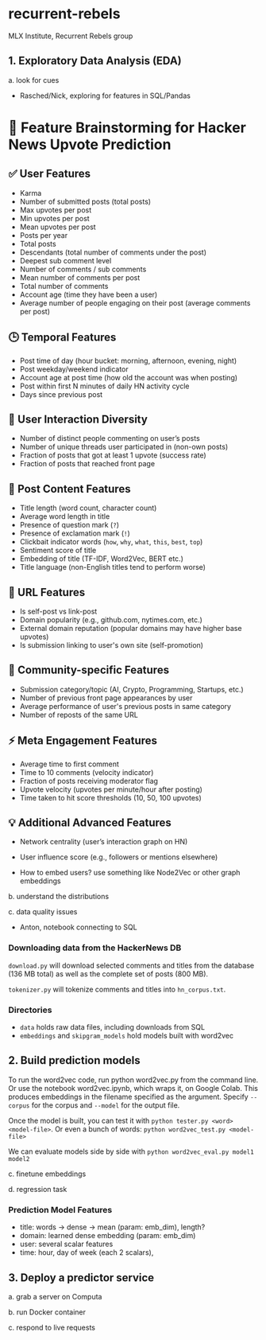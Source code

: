 # recurrent-rebels

MLX Institute, Recurrent Rebels group

## 1. Exploratory Data Analysis (EDA)

a. look for cues

- Rasched/Nick, exploring for features in SQL/Pandas

# 🔎 Feature Brainstorming for Hacker News Upvote Prediction

## ✅ User Features

- Karma  
- Number of submitted posts (total posts)  
- Max upvotes per post  
- Min upvotes per post  
- Mean upvotes per post  
- Posts per year  
- Total posts  
- Descendants (total number of comments under the post)  
- Deepest sub comment level  
- Number of comments / sub comments  
- Mean number of comments per post  
- Total number of comments  
- Account age (time they have been a user)  
- Average number of people engaging on their post (average comments per post)

## 🕒 Temporal Features

- Post time of day (hour bucket: morning, afternoon, evening, night)
- Post weekday/weekend indicator
- Account age at post time (how old the account was when posting)
- Post within first N minutes of daily HN activity cycle
- Days since previous post

## 🔄 User Interaction Diversity

- Number of distinct people commenting on user’s posts
- Number of unique threads user participated in (non-own posts)
- Fraction of posts that got at least 1 upvote (success rate)
- Fraction of posts that reached front page

## 📝 Post Content Features

- Title length (word count, character count)
- Average word length in title
- Presence of question mark (`?`)
- Presence of exclamation mark (`!`)
- Clickbait indicator words (`how`, `why`, `what`, `this`, `best`, `top`)
- Sentiment score of title
- Embedding of title (TF-IDF, Word2Vec, BERT etc.)
- Title language (non-English titles tend to perform worse)

## 🔗 URL Features

- Is self-post vs link-post
- Domain popularity (e.g., github.com, nytimes.com, etc.)
- External domain reputation (popular domains may have higher base upvotes)
- Is submission linking to user's own site (self-promotion)

## 👥 Community-specific Features

- Submission category/topic (AI, Crypto, Programming, Startups, etc.)
- Number of previous front page appearances by user
- Average performance of user's previous posts in same category
- Number of reposts of the same URL

## ⚡ Meta Engagement Features

- Average time to first comment
- Time to 10 comments (velocity indicator)
- Fraction of posts receiving moderator flag
- Upvote velocity (upvotes per minute/hour after posting)
- Time taken to hit score thresholds (10, 50, 100 upvotes)

## 💡 Additional Advanced Features

- Network centrality (user’s interaction graph on HN)
- User influence score (e.g., followers or mentions elsewhere)

- How to embed users? use something like Node2Vec or other graph embeddings

b. understand the distributions

c. data quality issues

- Anton, notebook connecting to SQL

### Downloading data from the HackerNews DB

`download.py` will download selected comments and titles from the database (136 MB total) as well as the complete set of posts (800 MB). 

`tokenizer.py` will tokenize comments and titles into `hn_corpus.txt`.

### Directories

- `data` holds raw data files, including downloads from SQL
- `embeddings` and `skipgram_models` hold models built with word2vec

## 2. Build prediction models

To run the word2vec code, run python word2vec.py from the command line. Or use the notebook word2vec.ipynb, which wraps it, on Google Colab. This produces embeddings in the filename specified as the argument. Specify `--corpus` for the corpus and `--model` for the output file.

Once the model is built, you can test it with `python tester.py <word> <model-file>`. Or even a bunch of words: `python word2vec_test.py <model-file>`

We can evaluate models side by side with `python word2vec_eval.py model1 model2`

c. finetune embeddings

d. regression task
### Prediction Model Features

- title: words -> dense -> mean (param: emb_dim), length?
- domain: learned dense embedding (param: emb_dim)
- user: several scalar features
- time: hour, day of week (each 2 scalars), 

## 3. Deploy a predictor service

a. grab a server on Computa

b. run Docker container

c. respond to live requests
